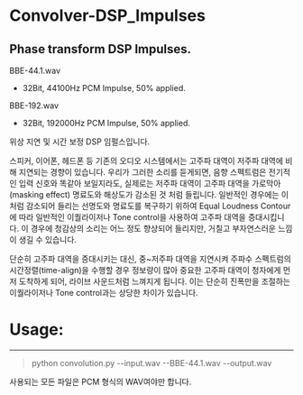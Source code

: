 # Convolver-DSP_Impulses
Phase transform DSP Impulses.
---

BBE-44.1.wav
 - 32Bit, 44100Hz PCM Impulse, 50% applied.
 
BBE-192.wav
 - 32Bit, 192000Hz PCM Impulse, 50% applied.
 
위상 지연 및 시간 보정 DSP 임펄스입니다.

스피커, 이어폰, 헤드폰 등 기존의 오디오 시스템에서는 고주파 대역이 저주파 대역에 비해 지연되는 경향이 있습니다. 우리가 그러한 소리를 듣게되면, 음향 스펙트럼은 전기적인 입력 신호와 똑같아 보일지라도, 실제로는 저주파 대역이 고주파 대역을 가로막아(masking effect) 명료도와 해상도가 감소된 것 처럼 들립니다. 일반적인 경우에는 이처럼 감소되어 들리는 선명도와 명료도를 복구하기 위하여 Equal Loudness Contour에 따라 일반적인 이퀄라이저나 Tone control을 사용하여 고주파 대역을 증대시킵니다. 이 경우에 청감상의 소리는 어느 정도 향상되어 들리지만, 거칠고 부자연스러운 느낌이 생길 수 있습니다. 

단순히 고주파 대역을 증대시키는 대신, 중~저주파 대역을 지연시켜 주파수 스펙트럼의 시간정렬(time-align)을 수행할 경우 정보량이 많아 중요한 고주파 대역이 청자에게 먼저 도착하게 되어, 라이브 사운드처럼 느껴지게 됩니다. 이는 단순히 진폭만을 조절하는 이퀄라이저나 Tone control과는 상당한 차이가 있습니다. 

# Usage:
---
 > python convolution.py --input.wav --BBE-44.1.wav --output.wav
 
사용되는 모든 파일은 PCM 형식의 WAV여야만 합니다. 
